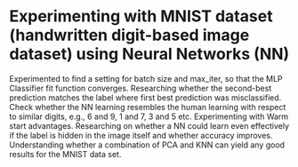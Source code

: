 # Experimenting with MNIST dataset (handwritten digit-based image dataset) using Neural Networks (NN)
Experimented to find a setting for batch size and max_iter, so that the MLP Classifier fit function converges.
Researching whether the second-best prediction matches the label where first best prediction was misclassified.
Check whether the NN learning resembles the human learning with respect to similar digits, e.g., 6 and 9, 1 and 7, 3 and 5 etc.
Experimenting with Warm start advantages.
Researching on whether a NN could learn even effectively if the label is hidden in the image itself and whether accuracy improves.
Understanding whether a combination of PCA and KNN can yield any good results for the MNIST data set.
